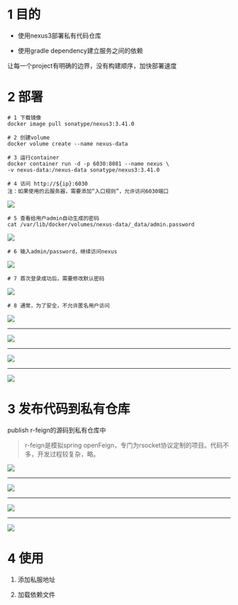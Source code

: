 # 1 目的

- 使用nexus3部署私有代码仓库

- 使用gradle dependency建立服务之间的依赖

让每一个project有明确的边界，没有构建顺序，加快部署速度

# 2 部署

```
# 1 下载镜像
docker image pull sonatype/nexus3:3.41.0

# 2 创建volume
docker volume create --name nexus-data

# 3 运行container
docker container run -d -p 6030:8081 --name nexus \
-v nexus-data:/nexus-data sonatype/nexus3:3.41.0

# 4 访问 http://${ip}:6030
注：如果使用的云服务器，需要添加“入口规则”，允许访问6030端口
```

![](assets/2022-08-12-17-52-58-image.png)

```
# 5 查看给用户admin自动生成的密码
cat /var/lib/docker/volumes/nexus-data/_data/admin.password
```

![](assets/2022-08-12-18-02-34-image.png)

```
# 6 输入admin/password，继续访问nexus
```

![](assets/2022-08-12-17-57-50-image.png)

```
# 7 首次登录成功后，需要修改默认密码
```

![](assets/2022-08-12-18-03-58-image.png)

```
# 8 通常，为了安全，不允许匿名用户访问
```

![](assets/2022-08-12-18-05-52-image.png)

---

![](assets/2022-08-12-18-10-08-image.png)

----

![](assets/2022-08-12-18-12-25-image.png)

----

![](assets/2022-08-12-18-14-03-image.png)

# 3 发布代码到私有仓库

publish r-feign的源码到私有仓库中

> r-feign是模拟spring openFeign，专门为rsocket协议定制的项目。代码不多，开发过程较复杂，略。

![](assets/2022-08-12-19-28-48-image.png)

----

![](assets/2022-08-12-19-32-11-image.png)

----

![](assets/2022-08-12-19-32-59-image.png)

----

![](assets/2022-08-12-19-34-11-image.png)

# 4 使用

1. 添加私服地址

2. 加载依赖文件

